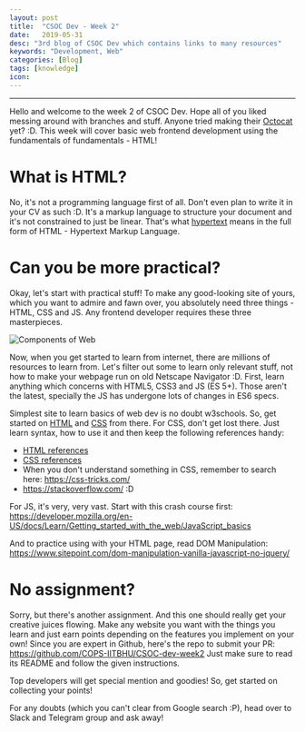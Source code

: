 ```yaml
---
layout: post
title:  "CSOC Dev - Week 2"
date:   2019-05-31
desc: "3rd blog of CSOC Dev which contains links to many resources"
keywords: "Development, Web"
categories: [Blog]
tags: [knowledge]
icon: 
---
```


---

Hello and welcome to the week 2 of CSOC Dev. Hope all of you liked messing around with branches and stuff.
Anyone tried making their [Octocat](https://myoctocat.com/build-your-octocat/) yet? :D.
This week will cover basic web frontend development using the fundamentals of fundamentals - HTML!

# What is HTML?
No, it's not a programming language first of all. Don't even plan to write it in your CV as such :D. It's a markup language
to structure your document and it's not constrained to just be linear.
That's what [hypertext](https://www.w3.org/WhatIs.html) means in the full form of HTML - Hypertext Markup Language.

# Can you be more practical?
Okay, let's start with practical stuff! To make any good-looking site of yours, which you want to admire and fawn over, you absolutely
need three things - HTML, CSS and JS. Any frontend developer requires these three masterpieces.

![Components of Web](https://www.webcodegeeks.com/wp-content/uploads/2015/12/js-interview-questions-1.jpg.webp)

Now, when you get started to learn from internet, there are millions of resources to learn from. Let's filter out some to learn only
relevant stuff, not how to make your webpage run on old Netscape Navigator :D.
First, learn anything which concerns with HTML5, CSS3 and JS (ES 5+). Those aren't the latest, specially the JS has undergone lots of changes in ES6 specs.

Simplest site to learn basics of web dev is no doubt w3schools. So, get started on [HTML](https://www.w3schools.com/html/html_intro.asp) and [CSS](https://www.w3schools.com/css/css_intro.asp) from there.
For CSS, don't get lost there. Just learn syntax, how to use it and then keep the following references handy:
- [HTML references](https://htmlreference.io/)
- [CSS references](https://cssreference.io/)
- When you don't understand something in CSS, remember to search here: https://css-tricks.com/
- https://stackoverflow.com/ :D

For JS, it's very, very vast. Start with this crash course first: https://developer.mozilla.org/en-US/docs/Learn/Getting_started_with_the_web/JavaScript_basics

And to practice using with your HTML page, read DOM Manipulation: https://www.sitepoint.com/dom-manipulation-vanilla-javascript-no-jquery/

# No assignment?
Sorry, but there's another assignment. And this one should really get your creative juices flowing.
Make any website you want with the things you learn and just earn points depending on the features you implement on your own!
Since you are expert in Github, here's the repo to submit your PR: https://github.com/COPS-IITBHU/CSOC-dev-week2
Just make sure to read its README and follow the given instructions.

Top developers will get special mention and goodies! So, get started on collecting your points!

For any doubts (which you can't clear from Google search :P), head over to Slack and Telegram group and ask away!

